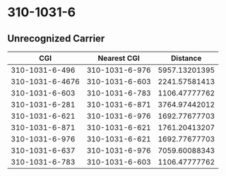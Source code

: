 # 310-1031-6
## Unrecognized Carrier


| CGI | Nearest CGI | Distance |
|-----|-------------|----------|
| 310-1031-6-496 | 310-1031-6-976 | 5957.13201395 |
| 310-1031-6-4676 | 310-1031-6-603 | 2241.57581413 |
| 310-1031-6-603 | 310-1031-6-783 | 1106.47777762 |
| 310-1031-6-281 | 310-1031-6-871 | 3764.97442012 |
| 310-1031-6-621 | 310-1031-6-976 | 1692.77677703 |
| 310-1031-6-871 | 310-1031-6-621 | 1761.20413207 |
| 310-1031-6-976 | 310-1031-6-621 | 1692.77677703 |
| 310-1031-6-637 | 310-1031-6-976 | 7059.60088343 |
| 310-1031-6-783 | 310-1031-6-603 | 1106.47777762 |
